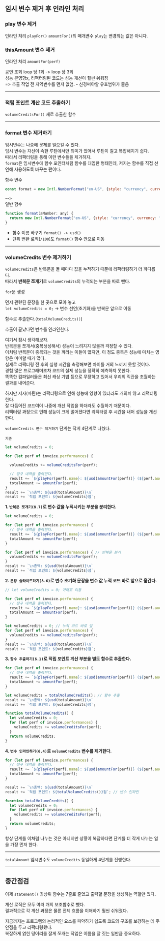 ## 임시 변수 제거 후 인라인 처리

### play 변수 제거
인라인 처리 `playFor()` 
`amountFor()`의 매개변수 `play`는 변경되는 값은 아니다.

### thisAmount 변수 제거
인라인 처리 `amountFor(perf)`

공연 조회 loop 당 1회 -> loop 당 3회  
성능 큰영향x, 리팩터링된 코드는 성능 개선이 훨씬 쉬워짐  
=> 추출 작업 전 지역변수를 먼저 없앰. - 신경써야할 유효범위가 줄음

---

### 적립 포인트 계산 코드 추출하기
`volumeCreditsFor()` 새로 추출한 함수

---

### format 변수 제거하기
임시변수는 나중에 문제를 일으킬 수 있다.  
임시 변수는 자신이 속한 루틴에서만 의미가 있어서 루틴이 길고 복잡해지기 쉽다.  
따라서 리팩터링을 통해 이런 변수들을 제거하자.  
`format`은 임시변수에 함수 포인터처럼 함수를 대입한 형태인데,
저자는 함수를 직접 선언해 사용하도록 바꾸는 편이다.

함수 변수
```javascript
const format = new Intl.NumberFormat("en-US", {style: "currency", currency:"USD", minimumFractionDigits: 2}).format;
```
-->  
일반 함수
```javascript
function format(aNumber: any) {
  return new Intl.NumberFormat("en-US", {style: "currency", currency: "USD", minimumFractionDigits: 2}).format(aNumber/100);
}
```
+ 함수 이름 바꾸기 `format() -> usd()`
+ 단위 변환 로직(`/100`)도 `format()` 함수 안으로 이동

---

### volumeCredits 변수 제거하기
`volumeCredits`은 반복문을 돌 때마다 값을 누적하기 때문에 리팩터링하기 더 까다롭다.  
따라서 **반복문 쪼개기**로 `volumeCredits`의 누적되는 부분을 따로 뺀다.

`for`문 생성

먼저 관련된 문장을 한 곳으로 모아 놓고  
`let volumeCredits = 0;` -> 변수 선언(초기화)을 반복문 앞으로 이동

함수로 추출한다.(`totalVolumeCredits()`)

추출이 끝났다면 변수를 인라인한다.


여기서 잠시 생각해보자.  
반복문을 쪼개서(중복생성해서) 성능이 느려지지 않을까 걱정할 수 있다.  
이처럼 반복문이 중복되는 것을 꺼리는 이들이 많지만, 이 정도 중복은 성능에 미치는 영향은 미미할 때가 많다.  
실제로 리팩터링 전 후의 실행 시간을 측정해보면 차이를 거의 느끼지 못할 것이다.  
경험 많은 프로그래머조차 코드의 실제 성능을 정확히 예측하지 못한다.  
똑똑한 컴파일러들은 최신 캐싱 기법 등으로 무장하고 있어서 우리의 직관을 초월하는 결과를 내어준다.

하지만 저자(마틴)는 리팩터링으로 인해 성능에 영향이 있더라도 개의치 않고 리팩터링한다.  
잘 다듬어진 코드여야 나중에 개선 작업을 하더라도 수월하기 때문이다.  
리팩터링 과정으로 인해 성능이 크게 떨어졌다면 리팩터링 후 시간을 내어 성능을 개선한다.  

`volumeCredits 변수 제거하기` 단계는 작게 4단계로 나눴다.

`기존`
```javascript
let volumeCredits = 0;

for (let perf of invoice.performances) {

  volumeCredits += volumeCreditsFor(perf);

  // 청구 내역을 출력한다.
  result += `${playFor(perf).name}: ${usd(amountFor(perf))} (${perf.audience}석)\n`;
  totalAmount += amountFor(perf);
}
result += `\n총액: ${usd(totalAmount)}\n`
result += `적립 포인트: ${volumeCredits}점`;
```
**1. `반복문 쪼개기(8.7)`로 변수 값을 누적시키는 부분을 분리한다.**
```javascript
let volumeCredits = 0;

for (let perf of invoice.performances) {
  // 청구 내역을 출력한다.
  result += `${playFor(perf).name}: ${usd(amountFor(perf))} (${perf.audience}석)\n`;
  totalAmount += amountFor(perf);
}

for (let perf of invoice.performances) { // 반복문 분리
  volumeCredits += volumeCreditsFor(perf);
}
result += `\n총액: ${usd(totalAmount)}\n`
result += `적립 포인트: ${volumeCredits}점`;
```
**2. `문장 슬라이드하기(8.6)`로 변수 초기화 문장을 변수 값 누적 코드 바로 앞으로 옮긴다.**
```javascript
// let volumeCredits = 0; 아래로 이동

for (let perf of invoice.performances) {
  // 청구 내역을 출력한다.
  result += `${playFor(perf).name}: ${usd(amountFor(perf))} (${perf.audience}석)\n`;
  totalAmount += amountFor(perf);
}

let volumeCredits = 0; // 누적 코드 바로 앞
for (let perf of invoice.performances) {
  volumeCredits += volumeCreditsFor(perf);
}
result += `\n총액: ${usd(totalAmount)}\n`
result += `적립 포인트: ${volumeCredits}점`;
```
**3. `함수 추출하기(6.1)`로 적립 포인트 계산 부분을 별도 함수로 추출한다.**
```javascript
for (let perf of invoice.performances) {
  // 청구 내역을 출력한다.
  result += `${playFor(perf).name}: ${usd(amountFor(perf))} (${perf.audience}석)\n`;
  totalAmount += amountFor(perf);
}

let volumeCredits = totalVolumeCredits(); // 함수 추출
result += `\n총액: ${usd(totalAmount)}\n`
result += `적립 포인트: ${volumeCredits}점`;

function totalVolumeCredits() {
  let volumeCredits = 0;
  for (let perf of invoice.performances) {
    volumeCredits += volumeCreditsFor(perf);
  }
  return volumeCredits;
}
```
**4. `변수 인라인하기(6.4)`로 `volumeCredits` 변수를 제거한다.**
```javascript
for (let perf of invoice.performances) {
  // 청구 내역을 출력한다.
  result += `${playFor(perf).name}: ${usd(amountFor(perf))} (${perf.audience}석)\n`;
  totalAmount += amountFor(perf);
}

result += `\n총액: ${usd(totalAmount)}\n`
result += `적립 포인트: ${totalVolumeCredits()}점`; // 변수 인라인

function totalVolumeCredits() {
  let volumeCredits = 0;
  for (let perf of invoice.performances) {
    volumeCredits += volumeCreditsFor(perf);
  }
  return volumeCredits;
}
```

항상 단계를 이처럼 나누는 것은 아니지만 상황이 복잡하다면 단계를 더 작게 나누는 일을 가장 먼저 한다.

---

`totalAmount` 임시변수도 `volumeCredits` 동일하게 4단계를 진행한다.

---
## 중간점검
이제 `statement()` 최상위 함수는 7줄로 줄었고 출력할 문장을 생성하는 역할만 있다.

계산 로직은 모두 여러 개의 보조함수로 뺐다.  
결과적으로 각 계산 과정은 물론 전체 흐름을 이해하기 훨씬 쉬워졌다.

지금까지는 프로그램의 논리적인 요소를 파악하기 쉽도록 코드의 구조를 보강하는 데 주안점을 두고 리팩터링했다.  
복잡하게 얽힌 덩어리를 잘게 쪼개는 작업은 이름을 잘 짓는 일만큼 중요하다.
